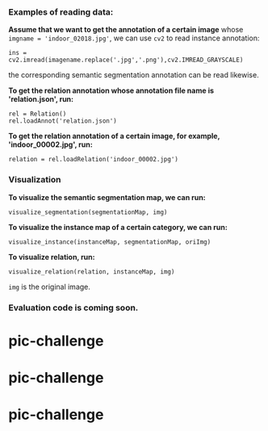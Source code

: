 ### Examples of reading data:
**Assume that we want to get the annotation of a certain image** whose `imgname = 'indoor_02018.jpg'`, we can use `cv2` to read instance annotation: 

	ins = cv2.imread(imagename.replace('.jpg','.png'),cv2.IMREAD_GRAYSCALE)

the corresponding semantic segmentation annotation can be read likewise.

**To get the relation annotation whose annotation file name is 'relation.json', run:**

	rel = Relation()
	rel.loadAnnot('relation.json')

**To get the relation annotation of a certain image, for example, 'indoor_00002.jpg', run:**

	relation = rel.loadRelation('indoor_00002.jpg')




### Visualization
**To visualize the semantic segmentation map, we can run:**

	visualize_segmentation(segmentationMap, img)

**To visualize the instance map of a certain category, we can run:**

	visualize_instance(instanceMap, segmentationMap, oriImg)


**To visualize relation, run:**

	visualize_relation(relation, instanceMap, img)

`img` is the original image.

### Evaluation code is coming soon.


# pic-challenge
# pic-challenge
# pic-challenge

